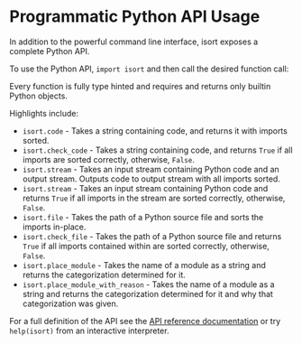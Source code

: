 # Programmatic Python API Usage

In addition to the powerful command line interface, isort exposes a complete Python API.

To use the Python API, `import isort` and then call the desired function call:

<script id="asciicast-ZpXMZU4TY5Wnti83ER6KBJIeU" src="https://asciinema.org/a/ZpXMZU4TY5Wnti83ER6KBJIeU.js" async></script>

Every function is fully type hinted and requires and returns only builtin Python objects.

Highlights include:

- `isort.code` - Takes a string containing code, and returns it with imports sorted.
- `isort.check_code` - Takes a string containing code, and returns `True` if all imports are sorted correctly, otherwise, `False`.
- `isort.stream` - Takes an input stream containing Python code and an output stream. Outputs code to output stream with all imports sorted.
- `isort.stream` - Takes an input stream containing Python code and returns `True` if all imports in the stream are sorted correctly, otherwise, `False`.
- `isort.file` - Takes the path of a Python source file and sorts the imports in-place.
- `isort.check_file` - Takes the path of a Python source file and returns `True` if all imports contained within are sorted correctly, otherwise, `False`.
- `isort.place_module` - Takes the name of a module as a string and returns the categorization determined for it.
- `isort.place_module_with_reason` - Takes the name of a module as a string and returns the categorization determined for it and why that categorization was given.

For a full definition of the API see the [API reference documentation](https://timothycrosley.github.io/isort/reference/isort/api/) or try `help(isort)` from an interactive interpreter.
